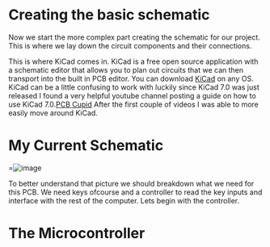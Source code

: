 # Creating the basic schematic
Now we start the more complex part creating the schematic for our project. This is where we lay down the circuit components and their connections.

This is where KiCad comes in. KiCad is a free open source application with a schematic editor that allows you to plan out circuits that we can then transport into the built in PCB editor. You can download [KiCad](https://www.kicad.org/) on any OS. KiCad can be a little confusing to work with luckily since KiCad 7.0 was just released I found a very helpful youtube channel posting a guide on how to use KiCad 7.0.[PCB Cupid](https://www.youtube.com/@pcbcupid/videos) After the first couple of videos I was able to more easily move around KiCad.

# My Current Schematic
=![image](https://user-images.githubusercontent.com/126110580/232595850-81969f99-a8fb-495e-8bd7-4325db949e94.png)

To better understand that picture we should breakdown what we need for this PCB. We need keys ofcourse and a controller to read the key inputs and interface with the rest of the computer. Lets begin with the controller.

# The Microcontroller 

